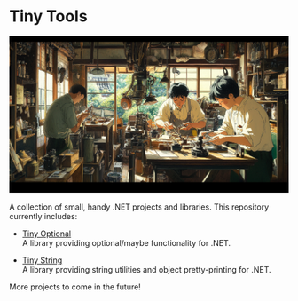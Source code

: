 # Tiny Tools

![cover.png](Assets/cover.png)

A collection of small, handy .NET projects and libraries. This repository currently includes:

- [Tiny Optional](./src/TinyOptional/README.md)  
  A library providing optional/maybe functionality for .NET.

- [Tiny String](./src/TinyString/README.md)  
  A library providing string utilities and object pretty-printing for .NET.

More projects to come in the future!


